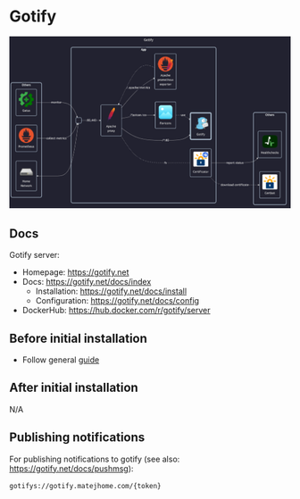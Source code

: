 # Gotify

![diagram](../../docs/diagrams/out/apps/gotify.png)

## Docs

Gotify server:

- Homepage: <https://gotify.net>
- Docs: <https://gotify.net/docs/index>
    - Installation: <https://gotify.net/docs/install>
    - Configuration: <https://gotify.net/docs/config>
- DockerHub: <https://hub.docker.com/r/gotify/server>

## Before initial installation

- Follow general [guide](../../docs/Checklist%20for%20new%20docker-apps.md)

## After initial installation

N/A

## Publishing notifications

For publishing notifications to gotify (see also: <https://gotify.net/docs/pushmsg>):

```txt
gotifys://gotify.matejhome.com/{token}
```
